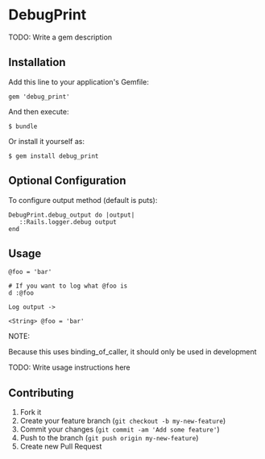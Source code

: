 # DebugPrint

TODO: Write a gem description

## Installation

Add this line to your application's Gemfile:

    gem 'debug_print'

And then execute:

    $ bundle

Or install it yourself as:

    $ gem install debug_print


## Optional Configuration

To configure output method (default is puts):

    DebugPrint.debug_output do |output|
       ::Rails.logger.debug output
    end

## Usage

	@foo = 'bar'

    # If you want to log what @foo is 	
	d :@foo

	Log output ->

	<String> @foo = 'bar'



NOTE:

Because this uses binding_of_caller, it should only be used in development


TODO: Write usage instructions here

## Contributing

1. Fork it
2. Create your feature branch (`git checkout -b my-new-feature`)
3. Commit your changes (`git commit -am 'Add some feature'`)
4. Push to the branch (`git push origin my-new-feature`)
5. Create new Pull Request
